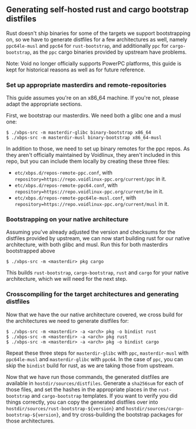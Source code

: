 ## Generating self-hosted rust and cargo bootstrap distfiles

Rust doesn't ship binaries for some of the targets we support bootstrapping on,
so we have to generate distfiles for a few architectures as well, namely
`ppc64le-musl` and `ppc64` for `rust-bootstrap`, and additionally `ppc` for
`cargo-bootstrap`, as the `ppc` cargo binaries provided by upstream have
problems.

Note: Void no longer officially supports PowerPC platforms,
this guide is kept for historical reasons as well as for future reference.

### Set up appropriate masterdirs and remote-repositories

This guide assumes you're on an x86\_64 machine. If you're not, please adapt the
appropriate sections.

First, we bootstrap our masterdirs. We need both a glibc one and a musl one:

```
$ ./xbps-src -m masterdir-glibc binary-bootstrap x86_64
$ ./xbps-src -m masterdir-musl binary-bootstrap x86_64-musl
```

In addition to those, we need to set up binary remotes for the ppc repos. As
they aren't officially maintained by Voidlinux, they aren't included in this
repo, but you can include them locally by creating these three files:

- `etc/xbps.d/repos-remote-ppc.conf`, with
  `repository=https://repo.voidlinux-ppc.org/current/ppc` in it.
- `etc/xbps.d/repos-remote-ppc64.conf`, with
  `repository=https://repo.voidlinux-ppc.org/current/be` in it.
- `etc/xbps.d/repos-remote-ppc64le-musl.conf`, with
  `repository=https://repo.voidlinux-ppc.org/current/musl` in it.

### Bootstrapping on your native architecture

Assuming you've already adjusted the version and checksums for the distfiles
provided by upstream, we can now start building rust for our native
architecture, with both glibc and musl. Run this for both masterdirs
bootstrapped above

```
$ ./xbps-src -m <masterdir> pkg cargo
```

This builds `rust-bootstrap`, `cargo-bootstrap`, `rust` and `cargo` for your
native architecture, which we will need for the next step.

### Crosscompiling for the target architectures and generating distfiles

Now that we have the our native architecture covered, we cross build for the
architectures we need to generate distfiles for:

```
$ ./xbps-src -m <masterdir> -a <arch> pkg -o bindist rust
$ ./xbps-src -m <masterdir> -a <arch> pkg rust
$ ./xbps-src -m <masterdir> -a <arch> pkg -o bindist cargo
```

Repeat these three steps for `masterdir-glibc` with `ppc`, `masterdir-musl` with
`ppc64le-musl` and `masterdir-glibc` with `ppc64`. In the case of `ppc`, you can
skip the `bindist` build for rust, as we are taking those from upstream.

Now that we have run those commands, the generated distfiles are available in
`hostdir/sources/distfiles`. Generate a `sha256sum` for each of those files, and
set the hashes in the appropriate places in the `rust-bootstrap` and
`cargo-bootstrap` templates. If you want to verify you did things correctly, you
can copy the generated distfiles over into `hostdir/sources/rust-bootstrap-${version}`
and `hostdir/sources/cargo-bootstrap-${version}`, and try cross-building the
bootstrap packages for those architectures.

